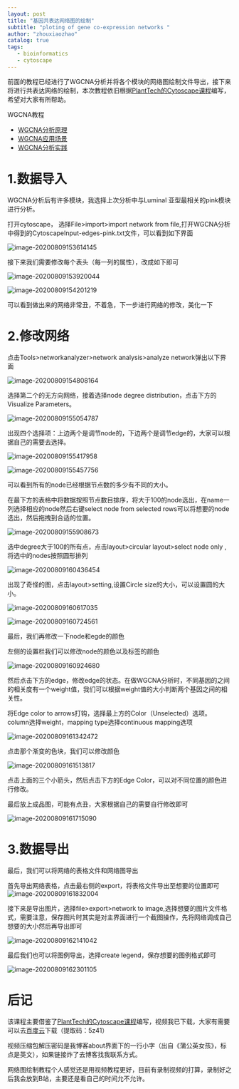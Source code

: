 ```yaml
---
layout: post
title: "基因共表达网络图的绘制"
subtitle: "ploting of gene co-expression networks "
author: "zhouxiaozhao"
catalog: true
tags:
   - bioinformatics
   - cytoscape
---
```




前面的教程已经进行了WGCNA分析并将各个模块的网络图绘制文件导出，接下来将进行共表达网络的绘制，本次教程依旧根据[PlantTech的Cytoscape课程](https://ke.qq.com/course/858014)编写，希望对大家有所帮助。

WGCNA教程

* [WGCNA分析原理](https://www.zhouxiaozhao.cn/2020/08/03/WGCNA1/)
* [WGCNA应用场景](https://www.zhouxiaozhao.cn/2020/08/05/WGCNA2/)
* [WGCNA分析实践](https://www.zhouxiaozhao.cn/2020/08/08/WGCNA3/)

# 1.数据导入

WGCNA分析后有许多模块，我选择上次分析中与Luminal 亚型最相关的pink模块进行分析。

打开cytoscape， 选择File>import>import network from file,打开WGCNA分析中得到的CytoscapeInput-edges-pink.txt文件，可以看到如下界面

![image-20200809153614145](img\posts\2020.8.10\image-20200809153614145.png)

接下来我们需要修改每个表头（每一列的属性），改成如下即可

![image-20200809153920044](img\posts\2020.8.10\image-20200809153920044.png)



![image-20200809154201219](img\posts\2020.8.10\image-20200809154201219.png)

可以看到做出来的网络非常丑，不着急，下一步进行网络的修改，美化一下

# 2.修改网络

点击Tools>networkanalyzer>network analysis>analyze network弹出以下界面

![image-20200809154808164](img\posts\2020.8.10\image-20200809154808164.png)

选择第二个的无方向网络，接着选择node degree distribution，点击下方的Visualize Parameters。

![image-20200809155054787](img\posts\2020.8.10\image-20200809155054787.png)

出现四个选择项：上边两个是调节node的，下边两个是调节edge的，大家可以根据自己的需要去选择。

![image-20200809155417958](img\posts\2020.8.10\image-20200809155417958.png)

![image-20200809155457756](img\posts\2020.8.10\image-20200809155457756.png)

可以看到所有的node已经根据节点数的多少有不同的大小。

在最下方的表格中将数据按照节点数目排序，将大于100的node选出，在name一列选择相应的node然后右键select node from selected rows可以将想要的node选出，然后拖拽到合适的位置。

![image-20200809155908673](img\posts\2020.8.10\image-20200809155908673.png)

选中degree大于100的所有点，点击layout>circular layout>select node only ,将选中的nodes按照圆形排列

![image-20200809160436454](img\posts\2020.8.10\image-20200809160436454.png)

出现了奇怪的图，点击layout>setting,设置Circle size的大小，可以设置圆的大小。

![image-20200809160617035](img\posts\2020.8.10\image-20200809160617035.png)

![image-20200809160724561](img\posts\2020.8.10\image-20200809160724561.png)

最后，我们再修改一下node和egde的颜色

左侧的设置栏我们可以修改node的颜色以及标签的颜色

![image-20200809160924680](img\posts\2020.8.10\image-20200809160924680.png)

然后点击下方的edge，修改edge的状态。在做WGCNA分析时，不同基因的之间的相关度有一个weight值，我们可以根据weight值的大小判断两个基因之间的相关性。

将Edge color to arrows打钩，选择最上方的Color（Unselected）选项。column选择weight，mapping type选择continuous mapping选项

![image-20200809161342472](img\posts\2020.8.10\image-20200809161342472.png)

点击那个渐变的色块，我们可以修改颜色

![image-20200809161513817](img\posts\2020.8.10\image-20200809161513817.png)

点击上面的三个小箭头，然后点击下方的Edge Color，可以对不同位置的颜色进行修改。

最后放上成品图，可能有点丑，大家根据自己的需要自行修改即可

![image-20200809161715090](img\posts\2020.8.10\image-20200809161715090.png)

# 3.数据导出

最后，我们可以将网络的表格文件和网络图导出

首先导出网络表格，点击最右侧的export，将表格文件导出至想要的位置即可![image-20200809161832004](img\posts\2020.8.10\image-20200809161832004.png)

接下来是导出图片，选择file>export>network to image,选择想要的图片文件格式，需要注意，保存图片时其实是对主界面进行一个截图操作，先将网络调成自己想要的大小然后再导出即可

![image-20200809162141042](img\posts\2020.8.10\image-20200809162141042.png)

最后我们也可以将图例导出，选择create legend，保存想要的图例格式即可

![image-20200809162301105](img\posts\2020.8.10\image-20200809162301105.png)

# 后记

该课程主要借鉴了[PlantTech的Cytoscape课程](https://ke.qq.com/course/858014)编写，视频我已下载，大家有需要可以去[百度云](https://pan.baidu.com/s/15IxHHWJ7t1uvhc8QSVykEQ)下载（提取码：5z41）

视频压缩包解压密码是我博客about界面下的一行小字（出自《蒲公英女孩》，标点是英文），如果链接炸了去博客找我联系方式。

网络图绘制教程个人感觉还是用视频教程更好，目前有录制视频的打算，录制好之后我会放到B站，主要还是看自己的时间允不允许。